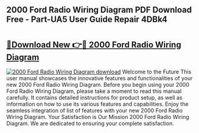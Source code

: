 ## 2000 Ford Radio Wiring Diagram PDF Download Free - Part-UA5 User Guide Repair 4DBk4

# <h2><a href="http://dfkj90k.blite.top/?on=2000+Ford+Radio+Wiring+Diagram">🔗Download New 👉🔴 2000 Ford Radio Wiring Diagram</a></h2>

[![2000 Ford Radio Wiring Diagram download](https://i.imgur.com/lujVjoI.png)](http://dfkj90k.blite.top/?on=2000+Ford+Radio+Wiring+Diagram)
Welcome to the Future This user manual showcases the innovative features and functionalities of your new 2000 Ford Radio Wiring Diagram. Before you begin using your 2000 Ford Radio Wiring Diagram, please take a moment to read this manual carefully. It contains detailed instructions for product setup, as well as information on how to use its various features and capabilities. Enjoy the seamless integration of list of features with your new 2000 Ford Radio Wiring Diagram. Your Satisfaction is Our Mission 2000 Ford Radio Wiring Diagram. We are dedicated to ensuring your complete satisfaction.
